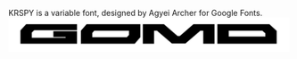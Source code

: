 KRSPY is a variable font, designed by Agyei Archer for Google Fonts.
![Image description](gomd.png)
